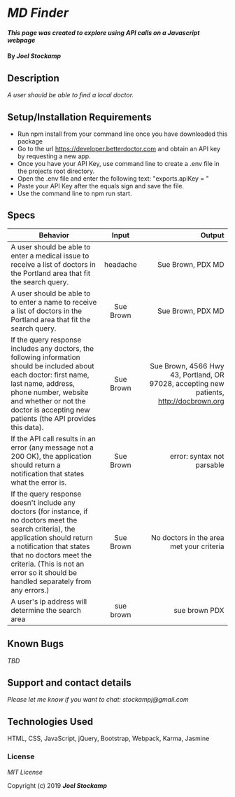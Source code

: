 # _MD Finder_

#### _This page was created to explore using API calls on a Javascript webpage_

#### By _Joel Stockamp_

## Description

_A user should be able to find a local doctor._

## Setup/Installation Requirements

* Run npm install from your command line once you have downloaded this package
* Go to the url https://developer.betterdoctor.com and obtain an API key by requesting a new app.
* Once you have your API Key, use command line to create a .env file in the projects root directory.
* Open the .env file and enter the following text: "exports.apiKey = "
* Paste your API Key after the equals sign and save the file.
* Use the command line to npm run start.  

## Specs
| Behavior | Input | Output |
|-|:-:| -:|
|A user should be able to enter a medical issue to receive a list of doctors in the Portland area that fit the search query.|headache|Sue Brown, PDX MD|
|A user should be able to to enter a name to receive a list of doctors in the Portland area that fit the search query.|Sue Brown|Sue Brown, PDX MD|
|If the query response includes any doctors, the following information should be included about each doctor: first name, last name, address, phone number, website and whether or not the doctor is accepting new patients (the API provides this data).|Sue Brown|Sue Brown, 4566 Hwy 43, Portland, OR 97028, accepting new patients, http://docbrown.org |
|If the API call results in an error (any message not a 200 OK), the application should return a notification that states what the error is.|Sue Brown|error: syntax not parsable|
|If the query response doesn't include any doctors (for instance, if no doctors meet the search criteria), the application should return a notification that states that no doctors meet the criteria. (This is not an error so it should be handled separately from any errors.)|Sue Brown|No doctors in the area met your criteria|
|A user's ip address will determine the search area |sue brown|sue brown PDX|


## Known Bugs

_TBD_

## Support and contact details

_Please let me know if you want to chat: stockampj@gmail.com_

## Technologies Used

HTML, CSS, JavaScript, jQuery, Bootstrap, Webpack, Karma, Jasmine

### License

*MIT License*

Copyright (c) 2019 **_Joel Stockamp_**
